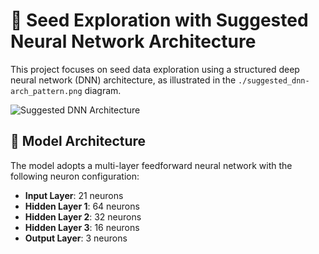 # 🌱 Seed Exploration with Suggested Neural Network Architecture

This project focuses on seed data exploration using a structured deep neural network (DNN) architecture, as illustrated in the `./suggested_dnn-arch_pattern.png` diagram.

![Suggested DNN Architecture](./suggested_dnn-arch_pattern.png)

## 🧠 Model Architecture

The model adopts a multi-layer feedforward neural network with the following neuron configuration:

- **Input Layer**: 21 neurons  
- **Hidden Layer 1**: 64 neurons  
- **Hidden Layer 2**: 32 neurons  
- **Hidden Layer 3**: 16 neurons  
- **Output Layer**: 3 neurons
